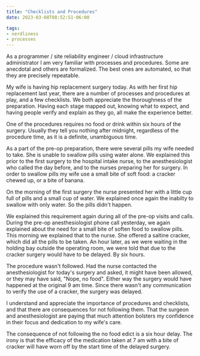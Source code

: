 ```yaml
---
title: "Checklists and Procedures"
date: 2023-03-08T08:52:51-06:00

tags:
- nerdliness
- processes
---
```

As a programmer / site reliability engineer / cloud infrastructure administrator I am very familiar
with processes and procedures. Some are anecdotal and others are formalized. The best ones are
automated, so that they are precisely repeatable.

My wife is having hip replacement surgery today. As with her first hip replacement last year, there
are a number of processes and procedures at play, and a few checklists. We both appreciate the
thoroughness of the preparation. Having each stage mapped out, knowing what to expect, and having
people verify and explain as they go, all make the experience better.

One of the procedures requires no food or drink within six hours of the surgery. Usually they tell
you nothing after midnight, regardless of the procedure time, as it is a definite, unambiguous time.

As a part of the pre-op preparation, there were several pills my wife needed to take. She is unable
to swallow pills using water alone. We explained this prior to the first surgery to the hospital
intake nurse, to the anesthesiologist who called the day before, and to the nurses preparing her for
surgery. In order to swallow pills my wife use a small bite of soft food: a cracker chewed up, or a
bite of banana.

On the morning of the first surgery the nurse presented her with a little cup full of pills and a
small cup of water. We explained once again the inabilty to swallow with only water. So the pills
didn't happen.

We explained this requirement again during all of the pre-op visits and calls. During the pre-op
anesthesiologist phone call yesterday, we again explained about the need for a
small bite of soften food to swallow pills. This morning we explained that to the nurse. She offered
a saltine cracker, which did all the pills to be taken. An hour later, as we were waiting in the
holding bay outside the operating room, we were told that due to the cracker surgery would have to
be delayed. By six hours.

The procedure wasn't followed. Had the nurse contacted the anesthesiologist for today's surgery and
asked, it might have been allowed, or they may have said, "Nope, no food". Either way the surgery
would have happened at the original 9 am time. Since there wasn't any communication to verify the
use of a cracker, the surgery was delayed.

I understand and appreciate the importance of procedures and checklists, and that there are
consequences for not following them. That the surgeon and anesthesiologist are paying that much
attention bolsters my confidence in their focus and dedication to my wife's care.

The consequence of not following the no food edict is a six hour delay. The irony is that the
efficacy of the medication taken at 7 am with a bite of cracker will have worn off by the start
time of the delayed surgery.
